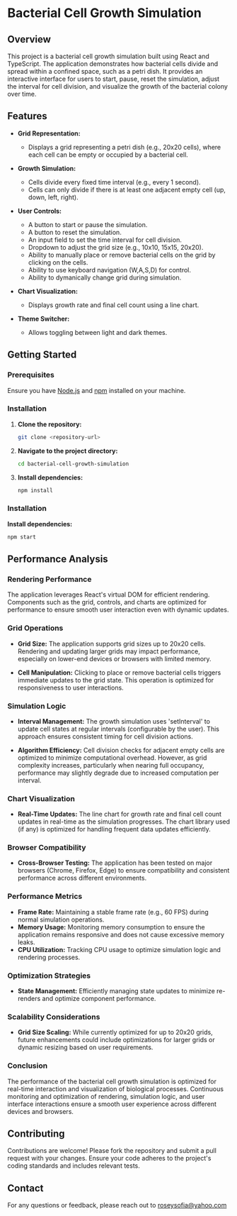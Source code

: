 # Bacterial Cell Growth Simulation

## Overview

This project is a bacterial cell growth simulation built using React and TypeScript. The application demonstrates how bacterial cells divide and spread within a confined space, such as a petri dish. It provides an interactive interface for users to start, pause, reset the simulation, adjust the interval for cell division, and visualize the growth of the bacterial colony over time.

## Features

- **Grid Representation:** 
  - Displays a grid representing a petri dish (e.g., 20x20 cells), where each cell can be empty or occupied by a bacterial cell.
  
- **Growth Simulation:**
  - Cells divide every fixed time interval (e.g., every 1 second).
  - Cells can only divide if there is at least one adjacent empty cell (up, down, left, right).
  
- **User Controls:**
  - A button to start or pause the simulation.
  - A button to reset the simulation.
  - An input field to set the time interval for cell division.
  - Dropdown to adjust the grid size (e.g., 10x10, 15x15, 20x20).
  - Ability to manually place or remove bacterial cells on the grid by clicking on the cells.
  - Ability to use keyboard navigation (W,A,S,D) for control.
  - Ability to dymanically change grid during simulation.

- **Chart Visualization:**
  - Displays growth rate and final cell count using a line chart.
  
- **Theme Switcher:**
  - Allows toggling between light and dark themes.

## Getting Started

### Prerequisites

Ensure you have [Node.js](https://nodejs.org/) and [npm](https://www.npmjs.com/) installed on your machine.

### Installation

1. **Clone the repository:**

   ```bash
   git clone <repository-url>
2. **Navigate to the project directory:**
    ```bash
    cd bacterial-cell-growth-simulation
3. **Install dependencies:**
    ```bash
    npm install
    ```

### Installation

  **Install dependencies:**
  ```bash
  npm start
  ```

## Performance Analysis

### Rendering Performance

The application leverages React's virtual DOM for efficient rendering. Components such as the grid, controls, and charts are optimized for performance to ensure smooth user interaction even with dynamic updates.

### Grid Operations

- **Grid Size:** The application supports grid sizes up to 20x20 cells. Rendering and updating larger grids may impact performance, especially on lower-end devices or browsers with limited memory.

- **Cell Manipulation:** Clicking to place or remove bacterial cells triggers immediate updates to the grid state. This operation is optimized for responsiveness to user interactions.

### Simulation Logic

- **Interval Management:** The growth simulation uses 'setInterval' to update cell states at regular intervals (configurable by the user). This approach ensures consistent timing for cell division actions.

- **Algorithm Efficiency:** Cell division checks for adjacent empty cells are optimized to minimize computational overhead. However, as grid complexity increases, particularly when nearing full occupancy, performance may slightly degrade due to increased computation per interval.

### Chart Visualization

- **Real-Time Updates:** The line chart for growth rate and final cell count updates in real-time as the simulation progresses. The chart library used (if any) is optimized for handling frequent data updates efficiently.

### Browser Compatibility

- **Cross-Browser Testing:** The application has been tested on major browsers (Chrome, Firefox, Edge) to ensure compatibility and consistent performance across different environments.

### Performance Metrics

- **Frame Rate:** Maintaining a stable frame rate (e.g., 60 FPS) during normal simulation operations.
- **Memory Usage:** Monitoring memory consumption to ensure the application remains responsive and does not cause excessive memory leaks.
- **CPU Utilization:** Tracking CPU usage to optimize simulation logic and rendering processes.

### Optimization Strategies
  
- **State Management:** Efficiently managing state updates to minimize re-renders and optimize component performance.

### Scalability Considerations

- **Grid Size Scaling:** While currently optimized for up to 20x20 grids, future enhancements could include optimizations for larger grids or dynamic resizing based on user requirements.

### Conclusion

The performance of the bacterial cell growth simulation is optimized for real-time interaction and visualization of biological processes. Continuous monitoring and optimization of rendering, simulation logic, and user interface interactions ensure a smooth user experience across different devices and browsers.


## Contributing

Contributions are welcome! Please fork the repository and submit a pull request with your changes. Ensure your code adheres to the project's coding standards and includes relevant tests.

## Contact
For any questions or feedback, please reach out to roseysofia@yahoo.com